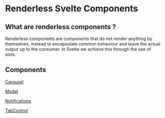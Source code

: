 # Renderless Svelte Components

## What are renderless components ?

Renderless components are components that do not render anything by themselves, instead to encapsulate common behaviour and leave the actual output up to the consumer.  In Svelte we achieve this through the use of slots.

## Components

[Carousel](/docs/Carousel.md)

[Modal](/docs/Modal.md)

[Notifications](/docs/Notifications.md)

[TabControl](/docs/TabControl.md)
